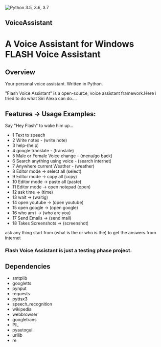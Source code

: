 ![Python 3.5, 3.6, 3.7](https://img.shields.io/pypi/pyversions/vk_songs.svg)

## VoiceAssistant
A Voice Assistant for Windows
FLASH Voice Assistant
==========

Overview
--------

Your personal voice assistant. Written in Python.

"Flash Voice Assistant" is a open-source, voice assistant framework.Here I tried to do what Siri Alexa can do....

Features -> Usage Examples:
---------------
Say "Hey Flash" to wake him up...

- 1 Text to speech
- 2 Write notes - (write note)
- 3 help-(help)
- 4 google translate - (translate)
- 5 Male or Female Voice change - (menu/go back)
- 6 Search anything using voice - (search internet)
- 7 Anywhere current Weather - (weather)
- 8 Editor mode -> select all (select)
- 9 Editor mode -> copy all (copy)
- 10 Editor mode -> paste all (paste)
- 11 Editor mode -> open notepad (open)
- 12 ask time -> (time)
- 13 wait -> (waitig)
- 14 open youtube -> (open youtube)
- 15 open google -> (open google)
- 16 who am i -> (who are you)
- 17 Send Emails -> (send mail)
- 18 Takes Screenshots -> (screenshot)

ask any thing start from (what is the or who is the) to get the answers from internet

### Flash Voice Assistant is just a testing phase project. 

Dependencies
-----------------

- smtplib
- googletts
- pynput
- requests
- pyttsx3
- speech_recognition
- wikipedia
- webbrowser
- googletrans
- PIL 
- pyautogui
- urllib
- re



